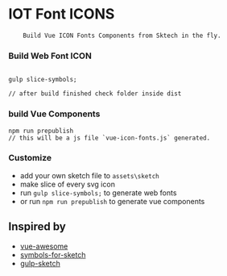 IOT Font ICONS
=====================

```
	Build Vue ICON Fonts Components from Sktech in the fly.
```

### Build Web Font ICON
```

gulp slice-symbols;

// after build finished check folder inside dist

```

### build Vue Components 

```
npm run prepublish
// this will be a js file `vue-icon-fonts.js` generated.
```

### Customize
* add your own sketch file to `assets\sketch`
* make slice of every svg icon
* run `gulp slice-symbols;` to generate web fonts 
* or run `npm run prepublish` to generate vue components 

## Inspired by

* [vue-awesome](https://github.com/Justineo/vue-awesome)
* [symbols-for-sketch](https://github.com/cognitom/symbols-for-sketch)
* [gulp-sketch](https://github.com/cognitom/gulp-sketch)
